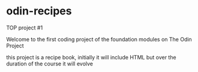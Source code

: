 # odin-recipes
TOP project #1

Welcome to the first coding project of the foundation modules on The Odin Project

this project is a recipe book, initially it will include HTML but over the duration of the course it will evolve